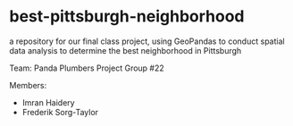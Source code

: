 # best-pittsburgh-neighborhood
a repository for our final class project, using GeoPandas to conduct spatial data analysis to determine the best neighborhood in Pittsburgh

Team: Panda Plumbers
Project Group #22

Members:
- Imran Haidery
- Frederik Sorg-Taylor
